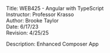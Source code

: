 Title: WEB425 - Angular with TypeScript  
Instructor: Professor Krasso  
Author: Brooke Taylor  
Date: 6/17/23  
Revision: 4/25/25  

Description: Enhanced Composer App  

